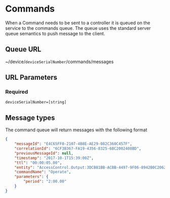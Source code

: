 # Commands

When a Command needs to be sent to a controller it is queued on the service to
the commands queue. The queue uses the standard server queue semantics to push 
message to the client.

## Queue URL

~/device/`deviceSerialNumber`/commands/messages

## URL Parameters

### Required

`deviceSerialNumber=[string]`

## Message types

The command queue will return messages with the following format

````json
{
    "messageId": "E4C65FF0-2107-4B8E-AE29-082C360C457F",
    "correlationId": "6CF3B367-FA19-4356-8325-6BC2002408BD",
    "previousMessageId": null,
    "timestamp": "2017-10-1T15:39:00Z",
    "ttl": "00:00:05.00",
    "entity": "AccessControl.Output:3DCB81BB-ACBB-4497-9F06-8942B0C20622",
    "commandName": "Operate",
    "parameters": {
        "period": "2:00.00"
    }
}

````